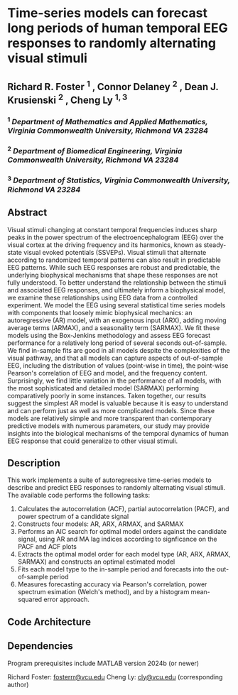 # Time-series models can forecast long periods of human temporal EEG responses to randomly alternating visual stimuli <br />

## Richard R. Foster $^1$ , Connor Delaney $^2$ , Dean J. Krusienski $^2$ , Cheng Ly $^{1,3}$ <br />
### $^1$ _Department of Mathematics and Applied Mathematics, Virginia Commonwealth University, Richmond VA 23284_ <br />
### $^2$ _Department of Biomedical Engineering, Virginia Commonwealth University, Richmond VA 23284 <br />_
### $^3$ _Department of Statistics, Virginia Commonwealth University, Richmond VA 23284 <br />_

## Abstract <br />

Visual stimuli changing at constant temporal frequencies induces sharp peaks in the power spectrum of the electroencephalogram (EEG) over the visual cortex at the driving frequency and its harmonics, known as steady-state visual evoked potentials (SSVEPs). Visual stimuli that alternate according to randomized temporal patterns can also result in predictable EEG patterns. While such EEG responses are robust and predictable, the underlying biophysical mechanisms that shape these responses are not fully understood. To better understand the relationship between the stimuli and associated EEG responses, and ultimately inform a biophysical model, we examine these relationships using EEG data from a controlled experiment. We model the EEG using several statistical time series models with components that loosely mimic biophysical mechanics: an autoregressive (AR) model, with an exogenous input (ARX), adding moving average terms (ARMAX), and a seasonality term (SARMAX). We fit these models using the Box-Jenkins methodology and assess EEG forecast performance for a relatively long period of several seconds out-of-sample. We find in-sample fits are good in all models despite the complexities of the visual pathway, and that all models can capture aspects of out-of-sample EEG, including the distribution of values (point-wise in time), the point-wise Pearson's correlation of EEG and model, and the frequency content. Surprisingly, we find little variation in the performance of all models, with the most sophisticated and detailed model (SARMAX) performing comparatively poorly in some instances. Taken together, our results suggest the simplest AR model is valuable because it is easy to understand and can perform just as well as more complicated models. Since these models are relatively simple and more transparent than contemporary predictive models with numerous parameters, our study may provide insights into the biological mechanisms of the temporal dynamics of human EEG response that could generalize to other visual stimuli.

## Description

This work implements a suite of autoregressive time-series models to describe and predict EEG responses to randomly alternating visual stimuli. The available code performs the following tasks:

1. Calculates the autocorrelation (ACF), partial autocorrelation (PACF), and power spectrum of a candidate signal
2. Constructs four models: AR, ARX, ARMAX, and SARMAX
3. Performs an AIC search for optimal model orders against the candidate signal, using AR and MA lag indices according to signficance on the PACF and ACF plots
4. Extracts the optimal model order for each model type (AR, ARX, ARMAX, SARMAX) and constructs an optimal estimated model
5. Fits each model type to the in-sample period and forecasts into the out-of-sample period
6. Measures forecasting accuracy via Pearson's correlation, power spectrum esimation (Welch's method), and by a histogram mean-squared error approach.

## Code Architecture



## Dependencies

Program prerequisites include MATLAB version 2024b (or newer)

Richard Foster: fosterrr@vcu.edu
Cheng Ly: cly@vcu.edu (corresponding author)


